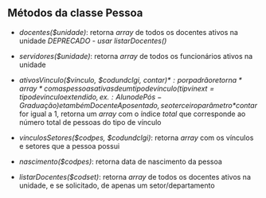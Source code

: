 ## Métodos da classe Pessoa 

 - *docentes($unidade)*: retorna *array* de todos os docentes ativos na unidade *DEPRECADO - usar listarDocentes()*

 - *servidores($unidade)*: retorna *array* de todos os funcionários ativos na unidade

 - *ativosVinculo($vinculo, $codundclgi, $contar)*: por padrão retorna *array* com as pessoas ativas de um tipo de vínculo (tipvinext = tipo de vinculo extendido, ex.: Aluno de Pós-Graduação) e também Docente Aposentado, se o terceiro parâmetro *$contar* for igual a 1, retorna um *array* com o índice *total* que corresponde ao número total de pessoas do tipo de vínculo
 
 - *vinculosSetores($codpes, $codundclgi)*: retorna *array* com os vínculos e setores que a pessoa possui
 
 - *nascimento($codpes)*: retorna data de nascimento da pessoa

 - *listarDocentes($codset)*: retorna *array* de todos os docentes ativos na unidade, e se solicitado, de apenas um setor/departamento



